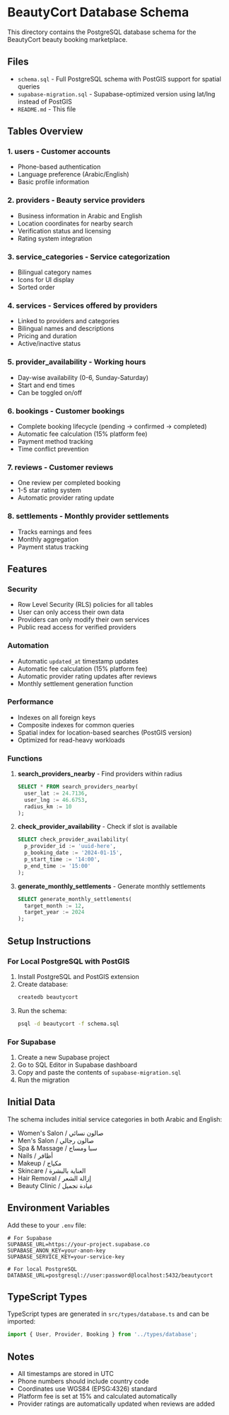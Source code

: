 # BeautyCort Database Schema

This directory contains the PostgreSQL database schema for the BeautyCort beauty booking marketplace.

## Files

- `schema.sql` - Full PostgreSQL schema with PostGIS support for spatial queries
- `supabase-migration.sql` - Supabase-optimized version using lat/lng instead of PostGIS
- `README.md` - This file

## Tables Overview

### 1. **users** - Customer accounts
- Phone-based authentication
- Language preference (Arabic/English)
- Basic profile information

### 2. **providers** - Beauty service providers
- Business information in Arabic and English
- Location coordinates for nearby search
- Verification status and licensing
- Rating system integration

### 3. **service_categories** - Service categorization
- Bilingual category names
- Icons for UI display
- Sorted order

### 4. **services** - Services offered by providers
- Linked to providers and categories
- Bilingual names and descriptions
- Pricing and duration
- Active/inactive status

### 5. **provider_availability** - Working hours
- Day-wise availability (0-6, Sunday-Saturday)
- Start and end times
- Can be toggled on/off

### 6. **bookings** - Customer bookings
- Complete booking lifecycle (pending → confirmed → completed)
- Automatic fee calculation (15% platform fee)
- Payment method tracking
- Time conflict prevention

### 7. **reviews** - Customer reviews
- One review per completed booking
- 1-5 star rating system
- Automatic provider rating update

### 8. **settlements** - Monthly provider settlements
- Tracks earnings and fees
- Monthly aggregation
- Payment status tracking

## Features

### Security
- Row Level Security (RLS) policies for all tables
- User can only access their own data
- Providers can only modify their own services
- Public read access for verified providers

### Automation
- Automatic `updated_at` timestamp updates
- Automatic fee calculation (15% platform fee)
- Automatic provider rating updates after reviews
- Monthly settlement generation function

### Performance
- Indexes on all foreign keys
- Composite indexes for common queries
- Spatial index for location-based searches (PostGIS version)
- Optimized for read-heavy workloads

### Functions

1. **search_providers_nearby** - Find providers within radius
   ```sql
   SELECT * FROM search_providers_nearby(
     user_lat := 24.7136,
     user_lng := 46.6753,
     radius_km := 10
   );
   ```

2. **check_provider_availability** - Check if slot is available
   ```sql
   SELECT check_provider_availability(
     p_provider_id := 'uuid-here',
     p_booking_date := '2024-01-15',
     p_start_time := '14:00',
     p_end_time := '15:00'
   );
   ```

3. **generate_monthly_settlements** - Generate monthly settlements
   ```sql
   SELECT generate_monthly_settlements(
     target_month := 12,
     target_year := 2024
   );
   ```

## Setup Instructions

### For Local PostgreSQL with PostGIS

1. Install PostgreSQL and PostGIS extension
2. Create database:
   ```bash
   createdb beautycort
   ```
3. Run the schema:
   ```bash
   psql -d beautycort -f schema.sql
   ```

### For Supabase

1. Create a new Supabase project
2. Go to SQL Editor in Supabase dashboard
3. Copy and paste the contents of `supabase-migration.sql`
4. Run the migration

## Initial Data

The schema includes initial service categories in both Arabic and English:
- Women's Salon / صالون نسائي
- Men's Salon / صالون رجالي
- Spa & Massage / سبا ومساج
- Nails / أظافر
- Makeup / مكياج
- Skincare / العناية بالبشرة
- Hair Removal / إزالة الشعر
- Beauty Clinic / عيادة تجميل

## Environment Variables

Add these to your `.env` file:

```env
# For Supabase
SUPABASE_URL=https://your-project.supabase.co
SUPABASE_ANON_KEY=your-anon-key
SUPABASE_SERVICE_KEY=your-service-key

# For local PostgreSQL
DATABASE_URL=postgresql://user:password@localhost:5432/beautycort
```

## TypeScript Types

TypeScript types are generated in `src/types/database.ts` and can be imported:

```typescript
import { User, Provider, Booking } from '../types/database';
```

## Notes

- All timestamps are stored in UTC
- Phone numbers should include country code
- Coordinates use WGS84 (EPSG:4326) standard
- Platform fee is set at 15% and calculated automatically
- Provider ratings are automatically updated when reviews are added